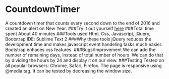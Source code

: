 # CountdownTimer
A countdown timer that counts every second down to the end of 2016 and created an alert on New Year.
###Try it out yourself [here](https://htmlpreview.github.io/?https://github.com/pragyagoel04/CountdownTimer/blob/master/countDownTimer.html)
###Total time spent
About 40 minutes
###Tools used
Html, Css, Javascript, jQuery, Bootstrap
IDE: Sublime Text 2
###Why these tools
jQuery reduces the development time and makes javascript event handeling tasks much easier.
Bootstrap enhaces css features.
###Bugs/Improvement
We can add the number of remaining days, instead of total number of hours. We can do that by dividing the hours by 24 and display it on our view.
###Testing
Tested on all popular browsers: Chrome, Safari, Firefox.
The page is responsive using @media tag. It can be tested by decreasing the window size.
